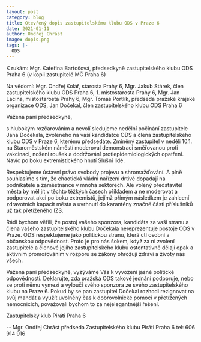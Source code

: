 ```yaml
---
layout: post
category: blog
title: Otevřený dopis zastupitelskému klubu ODS v Praze 6
date: 2021-01-11
author: Ondřej Chrást
image: dopis.png
tags: |-
  ODS
---
```

K rukám: 
Mgr. Kateřina Bartošová, předsedkyně zastupitelského klubu ODS Praha 6
(v kopii zastupitelé MČ Praha 6)

Na vědomí:
Mgr. Ondřej Kolář, starosta Prahy 6, 
Mgr. Jakub Stárek, člen zastupitelského klubu ODS Praha 6, 1. místostarosta Prahy 6, 
Mgr. Jan Lacina, místostarosta Prahy 6, 
Mgr. Tomáš Portlík, předseda pražské krajské organizace ODS, 
Jan Dočekal, člen zastupitelského klubu ODS Praha 6


Vážená paní předsedkyně,

s hlubokým rozčarováním a nevolí sledujeme nedělní počínání zastupitele Jana Dočekala, zvoleného na vaší kandidátce ODS a člena zastupitelského klubu ODS v Praze 6, kterému předsedáte. Zmíněný zastupitel v neděli 10.1. na Staroměstském náměstí moderoval demonstraci směřovanou proti vakcinaci, nošení roušek a dodržování protiepidemiologických opatření. Navíc po boku extremistického hnutí Slušní lidé.  

Respektujeme ústavní právo svobody projevu a shromažďování. A plně souhlasíme s tím, že chaotická vládní nařízení drtivě dopadají na podnikatele a zaměstnance v mnoha sektorech. Ale volený představitel města by měl jít v těchto těžkých časech příkladem a ne moderovat a podporovat akci po boku extremistů, jejímž přímým následkem je zahlcení zdravotních kapacit města a uvrhnutí do karantény značné části příslušníků už tak přetíženého IZS.

Rádi bychom věřili, že postoj vašeho sponzora, kandidáta za vaši stranu a člena vašeho zastupitelského klubu Dočekala nereprezentuje postoje ODS v Praze. ODS respektujeme jako politickou stranu, která ctí osobní a občanskou odpovědnost. Proto je pro nás šokem, když za ni zvolení zastupitelé a členové jejího zastupitelského klubu ostentativně dělají opak a aktivním promořováním v rozporu se zákony ohrožují zdraví a životy nás všech.

Vážená paní předsedkyně, vyzýváme Vás k vyvození jasné politické odpovědnosti. Deklarujte, zda pražská ODS takové jednání podporuje, nebo se proti němu vymezí a vyloučí svého sponzora ze svého zastupitelského klubu na Praze 6. Pokud by se pan zastupitel Dočekal rozhodl rezignovat na svůj  mandát a využít uvolněný čas k dobrovolnické pomoci v přetížených nemocnicích, považovali bychom to za nejelegantnější řešení.

Zastupitelský klub Piráti Praha 6

--
Mgr. Ondřej Chrást
předseda Zastupitelského klubu Piráti Praha 6
tel: 606 914 916

